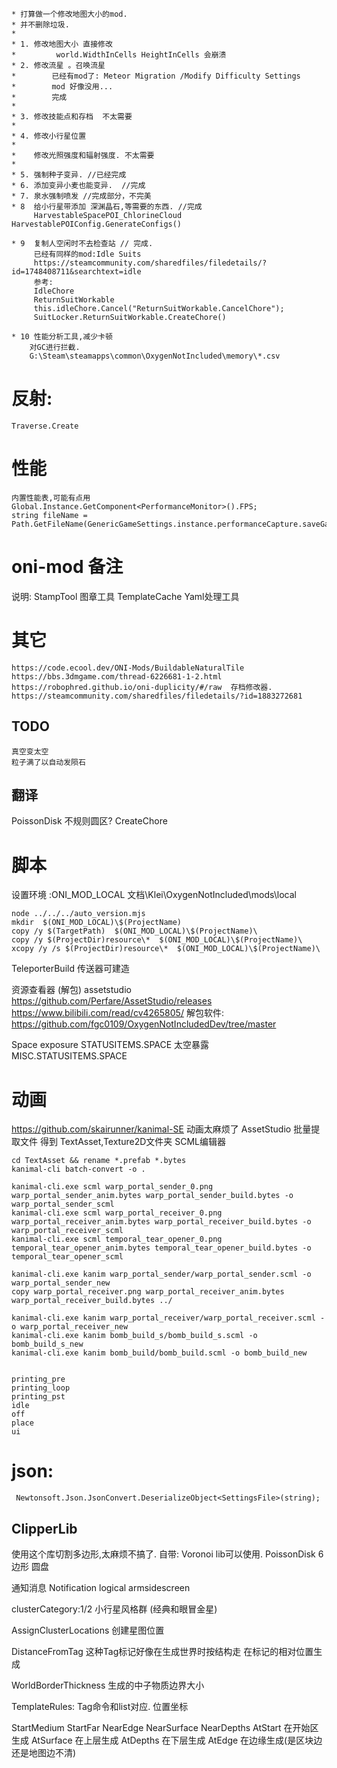 	* 打算做一个修改地图大小的mod.
	* 并不删除垃圾.
	* 
	* 1. 修改地图大小 直接修改
	*         world.WidthInCells HeightInCells 会崩溃
	* 2. 修改流星 。召唤流星
	*        已经有mod了: Meteor Migration /Modify Difficulty Settings
	*        mod 好像没用...
	*		 完成
	*       
	* 3. 修改技能点和存档  不太需要
	*   
	* 4. 修改小行星位置  
	* 
	*    修改光照强度和辐射强度. 不太需要
	*
	* 5. 强制种子变异. //已经完成 
	* 6. 添加变异小麦也能变异.  //完成
	* 7. 泉水强制喷发 //完成部分，不完美
	* 8  给小行星带添加 深渊晶石,等需要的东西. //完成
	     HarvestableSpacePOI_ChlorineCloud  	 HarvestablePOIConfig.GenerateConfigs()
		 
	* 9  复制人空闲时不去检查站 // 完成.
		 已经有同样的mod:Idle Suits
		 https://steamcommunity.com/sharedfiles/filedetails/?id=1748408711&searchtext=idle
	     参考:
		 IdleChore
		 ReturnSuitWorkable
		 this.idleChore.Cancel("ReturnSuitWorkable.CancelChore");
		 SuitLocker.ReturnSuitWorkable.CreateChore()

	* 10 性能分析工具,减少卡顿
		对GC进行拦截.
		G:\Steam\steamapps\common\OxygenNotIncluded\memory\*.csv
# 反射:
	Traverse.Create
# 性能
	内置性能表,可能有点用
	Global.Instance.GetComponent<PerformanceMonitor>().FPS;
	string fileName = Path.GetFileName(GenericGameSettings.instance.performanceCapture.saveGame);
# oni-mod 备注
说明:
	StampTool 图章工具
	TemplateCache  Yaml处理工具

# 其它

	https://code.ecool.dev/ONI-Mods/BuildableNaturalTile
	https://bbs.3dmgame.com/thread-6226681-1-2.html
	https://robophred.github.io/oni-duplicity/#/raw  存档修改器.
	https://steamcommunity.com/sharedfiles/filedetails/?id=1883272681

## TODO
	真空变太空
	粒子满了以自动发陨石

## 翻译
PoissonDisk 不规则圆区?
	CreateChore

# 脚本

设置环境 :ONI_MOD_LOCAL   文档\Klei\OxygenNotIncluded\mods\local
```
node ../../../auto_version.mjs
mkdir  $(ONI_MOD_LOCAL)\$(ProjectName)
copy /y $(TargetPath)  $(ONI_MOD_LOCAL)\$(ProjectName)\
copy /y $(ProjectDir)resource\*  $(ONI_MOD_LOCAL)\$(ProjectName)\
xcopy /y /s $(ProjectDir)resource\*  $(ONI_MOD_LOCAL)\$(ProjectName)\
```
TeleporterBuild 传送器可建造

资源查看器 (解包)
assetstudio https://github.com/Perfare/AssetStudio/releases
https://www.bilibili.com/read/cv4265805/
解包软件:
https://github.com/fgc0109/OxygenNotIncludedDev/tree/master

Space exposure  STATUSITEMS.SPACE  太空暴露  MISC.STATUSITEMS.SPACE

# 动画
https://github.com/skairunner/kanimal-SE
	动画太麻烦了
	AssetStudio 批量提取文件
	得到 TextAsset,Texture2D文件夹
	SCML编辑器
```
cd TextAsset && rename *.prefab *.bytes 
kanimal-cli batch-convert -o .
 
kanimal-cli.exe scml warp_portal_sender_0.png warp_portal_sender_anim.bytes warp_portal_sender_build.bytes -o warp_portal_sender_scml
kanimal-cli.exe scml warp_portal_receiver_0.png warp_portal_receiver_anim.bytes warp_portal_receiver_build.bytes -o warp_portal_receiver_scml
kanimal-cli.exe scml temporal_tear_opener_0.png temporal_tear_opener_anim.bytes temporal_tear_opener_build.bytes -o temporal_tear_opener_scml

kanimal-cli.exe kanim warp_portal_sender/warp_portal_sender.scml -o warp_portal_sender_new
copy warp_portal_receiver.png warp_portal_receiver_anim.bytes warp_portal_receiver_build.bytes ../

kanimal-cli.exe kanim warp_portal_receiver/warp_portal_receiver.scml -o warp_portal_receiver_new
kanimal-cli.exe kanim bomb_build_s/bomb_build_s.scml -o bomb_build_s_new
kanimal-cli.exe kanim bomb_build/bomb_build.scml -o bomb_build_new


```
	printing_pre
	printing_loop
	printing_pst
	idle
	off
	place
	ui
# json:
     Newtonsoft.Json.JsonConvert.DeserializeObject<SettingsFile>(string);

## ClipperLib 
使用这个库切割多边形,太麻烦不搞了.
自带: Voronoi lib可以使用.
PoissonDisk  6边形 圆盘

通知消息
Notification
logical armsidescreen

 
 
clusterCategory:1/2 小行星风格群 (经典和眼冒金星)
 
 AssignClusterLocations 创建星图位置

 DistanceFromTag 这种Tag标记好像在生成世界时按结构走 在标记的相对位置生成

 WorldBorderThickness 生成的中子物质边界大小

 TemplateRules: Tag命令和list对应. 
 位置坐标

 StartMedium
 StartFar
 NearEdge
 NearSurface
 NearDepths 
 AtStart   在开始区生成
 AtSurface 在上层生成
 AtDepths  在下层生成
 AtEdge   在边缘生成(是区块边还是地图边不清)
 
